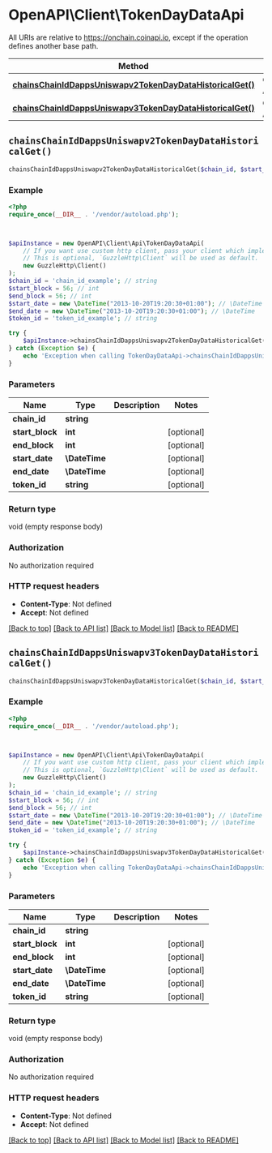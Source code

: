 # OpenAPI\Client\TokenDayDataApi

All URIs are relative to https://onchain.coinapi.io, except if the operation defines another base path.

| Method | HTTP request | Description |
| ------------- | ------------- | ------------- |
| [**chainsChainIdDappsUniswapv2TokenDayDataHistoricalGet()**](TokenDayDataApi.md#chainsChainIdDappsUniswapv2TokenDayDataHistoricalGet) | **GET** /chains/{chain_id}/dapps/uniswapv2/tokenDayData/historical |  |
| [**chainsChainIdDappsUniswapv3TokenDayDataHistoricalGet()**](TokenDayDataApi.md#chainsChainIdDappsUniswapv3TokenDayDataHistoricalGet) | **GET** /chains/{chain_id}/dapps/uniswapv3/tokenDayData/historical |  |


## `chainsChainIdDappsUniswapv2TokenDayDataHistoricalGet()`

```php
chainsChainIdDappsUniswapv2TokenDayDataHistoricalGet($chain_id, $start_block, $end_block, $start_date, $end_date, $token_id)
```



### Example

```php
<?php
require_once(__DIR__ . '/vendor/autoload.php');



$apiInstance = new OpenAPI\Client\Api\TokenDayDataApi(
    // If you want use custom http client, pass your client which implements `GuzzleHttp\ClientInterface`.
    // This is optional, `GuzzleHttp\Client` will be used as default.
    new GuzzleHttp\Client()
);
$chain_id = 'chain_id_example'; // string
$start_block = 56; // int
$end_block = 56; // int
$start_date = new \DateTime("2013-10-20T19:20:30+01:00"); // \DateTime
$end_date = new \DateTime("2013-10-20T19:20:30+01:00"); // \DateTime
$token_id = 'token_id_example'; // string

try {
    $apiInstance->chainsChainIdDappsUniswapv2TokenDayDataHistoricalGet($chain_id, $start_block, $end_block, $start_date, $end_date, $token_id);
} catch (Exception $e) {
    echo 'Exception when calling TokenDayDataApi->chainsChainIdDappsUniswapv2TokenDayDataHistoricalGet: ', $e->getMessage(), PHP_EOL;
}
```

### Parameters

| Name | Type | Description  | Notes |
| ------------- | ------------- | ------------- | ------------- |
| **chain_id** | **string**|  | |
| **start_block** | **int**|  | [optional] |
| **end_block** | **int**|  | [optional] |
| **start_date** | **\DateTime**|  | [optional] |
| **end_date** | **\DateTime**|  | [optional] |
| **token_id** | **string**|  | [optional] |

### Return type

void (empty response body)

### Authorization

No authorization required

### HTTP request headers

- **Content-Type**: Not defined
- **Accept**: Not defined

[[Back to top]](#) [[Back to API list]](../../README.md#endpoints)
[[Back to Model list]](../../README.md#models)
[[Back to README]](../../README.md)

## `chainsChainIdDappsUniswapv3TokenDayDataHistoricalGet()`

```php
chainsChainIdDappsUniswapv3TokenDayDataHistoricalGet($chain_id, $start_block, $end_block, $start_date, $end_date, $token_id)
```



### Example

```php
<?php
require_once(__DIR__ . '/vendor/autoload.php');



$apiInstance = new OpenAPI\Client\Api\TokenDayDataApi(
    // If you want use custom http client, pass your client which implements `GuzzleHttp\ClientInterface`.
    // This is optional, `GuzzleHttp\Client` will be used as default.
    new GuzzleHttp\Client()
);
$chain_id = 'chain_id_example'; // string
$start_block = 56; // int
$end_block = 56; // int
$start_date = new \DateTime("2013-10-20T19:20:30+01:00"); // \DateTime
$end_date = new \DateTime("2013-10-20T19:20:30+01:00"); // \DateTime
$token_id = 'token_id_example'; // string

try {
    $apiInstance->chainsChainIdDappsUniswapv3TokenDayDataHistoricalGet($chain_id, $start_block, $end_block, $start_date, $end_date, $token_id);
} catch (Exception $e) {
    echo 'Exception when calling TokenDayDataApi->chainsChainIdDappsUniswapv3TokenDayDataHistoricalGet: ', $e->getMessage(), PHP_EOL;
}
```

### Parameters

| Name | Type | Description  | Notes |
| ------------- | ------------- | ------------- | ------------- |
| **chain_id** | **string**|  | |
| **start_block** | **int**|  | [optional] |
| **end_block** | **int**|  | [optional] |
| **start_date** | **\DateTime**|  | [optional] |
| **end_date** | **\DateTime**|  | [optional] |
| **token_id** | **string**|  | [optional] |

### Return type

void (empty response body)

### Authorization

No authorization required

### HTTP request headers

- **Content-Type**: Not defined
- **Accept**: Not defined

[[Back to top]](#) [[Back to API list]](../../README.md#endpoints)
[[Back to Model list]](../../README.md#models)
[[Back to README]](../../README.md)
